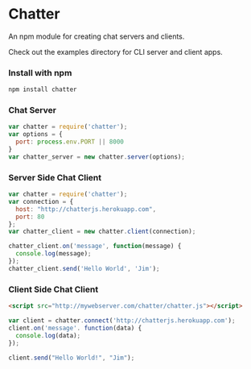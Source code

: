 # Chatter

An npm module for creating chat servers and clients.

Check out the examples directory for CLI server and client apps.

### Install with npm

``` bash
npm install chatter
```

### Chat Server



``` javascript
var chatter = require('chatter');
var options = {
  port: process.env.PORT || 8000
}
var chatter_server = new chatter.server(options);
```


### Server Side Chat Client

``` javascript
var chatter = require('chatter');
var connection = {
  host: "http://chatterjs.herokuapp.com",
  port: 80
};
var chatter_client = new chatter.client(connection);

chatter_client.on('message', function(message) {
  console.log(message);
});
chatter_client.send('Hello World', 'Jim');
```

### Client Side Chat Client

``` html
<script src="http://mywebserver.com/chatter/chatter.js"></script>
```
``` javascript
var client = chatter.connect('http://chatterjs.herokuapp.com');
client.on('message'. function(data) {
  console.log(data);
});

client.send("Hello World!", "Jim");
```